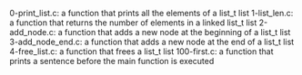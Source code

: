 0-print_list.c: a function that prints all the elements of a list_t list
1-list_len.c: a function that returns the number of elements in a linked list_t list
2-add_node.c: a function that adds a new node at the beginning of a list_t list
3-add_node_end.c: a function that adds a new node at the end of a list_t list
4-free_list.c: a function that frees a list_t list
100-first.c: a function that prints a sentence before the main function is executed
